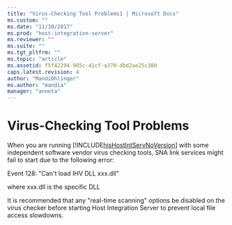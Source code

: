 ```yaml
---
title: "Virus-Checking Tool Problems1 | Microsoft Docs"
ms.custom: ""
ms.date: "11/30/2017"
ms.prod: "host-integration-server"
ms.reviewer: ""
ms.suite: ""
ms.tgt_pltfrm: ""
ms.topic: "article"
ms.assetid: f5f42294-985c-41cf-a370-dbd2ae25c380
caps.latest.revision: 4
author: "MandiOhlinger"
ms.author: "mandia"
manager: "anneta"
---
```

# Virus-Checking Tool Problems
When you are running [!INCLUDE[hisHostIntServNoVersion](../includes/hishostintservnoversion-md.md)] with some independent software vendor virus checking tools, SNA link services might fail to start due to the following error:  
  
 Event 128: "Can't load IHV DLL xxx.dll"  
  
 where xxx.dll is the specific DLL  
  
 It is recommended that any "real-time scanning" options be disabled on the virus checker before starting Host Integration Server to prevent local file access slowdowns.